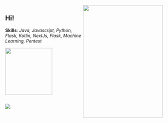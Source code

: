 
<img align="right" src="https://media.tenor.com/500rWqut3sMAAAAC/party-gopher.gif" max-width="255px" width="255px" height="360em">
<h2 align="left"> Hi! </h2>

<p align="left">
  
  **Skills**:   *Java, Javascript, Python, Flask, Kotlin, NextJs, Flask, Machine Learning, Pentest*
  
<!--   <img height="150em" src="http://github-profile-summary-cards.vercel.app/api/cards/profile-details?username=v0ltmx&theme=dracula"  /> -->
  <img height="150em" src="https://github-readme-streak-stats.herokuapp.com/?user=v0ltmx&theme=dracula&hide_border=false"  />
<!--  <img height="150em" src="https://github-readme-stats.vercel.app/api/top-langs/?username=v0ltmx&layout=compact&theme=dracula&show_icons=true)"  /> -->
</p>

  ## 
  ![](https://komarev.com/ghpvc/?username=your-github-v0ltmx&color=blueviolet&label=Views)  

